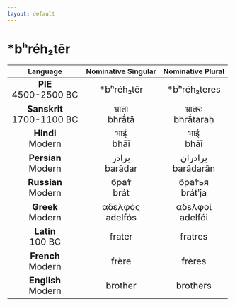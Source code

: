 ```yaml
---
layout: default
---
```

<!---
Text can be **bold**, _italic_, or ~~strikethrough~~.

[Link to another page](./another-page.html)

There should be whitespace between paragraphs.

There should be whitespace between paragraphs. We recommend including a README, or a file with information about your project.
-->

# \*bʰréh₂tēr

<style>
td {
  font-size: 20px
}
</style>

| Language | Nominative Singular | Nominative Plural |
|:-:|:-:|:-:|
| **PIE**<br>4500-2500 BC | \*bʰréh₂tēr | \*bʰréh₂teres |
| **Sanskrit**<br>1700-1100 BC  | भ्राता<br>bhrā́tā | भ्रातरः<br>bhrā́taraḥ |
| **Hindi**<br>Modern | भाई<br>bhāī | भाई<br>bhāī |
| **Persian**<br>Modern | برادر<br>barâdar | برادران<br>barâdarân |
| **Russian**<br>Modern | бра́т<br>brát | бра́тья<br>brátʹja |
| **Greek**<br>Modern | αδελφός<br>adelfós | αδελφοί<br>adelfói |
| **Latin**<br>100 BC | frater | fratres |
| **French**<br>Modern | frère | frères |
| **English**<br>Modern | brother | brothers |
